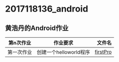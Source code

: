 # 2017118136_android
## 黄浩丹的Android作业  

| 第n次作业|作业要求|文件名|
|-|:-:|-:|  
|第一次作业|创建一个helloworld程序|[firstPro](https://github.com/HHDhaitang/2017118136_android/tree/master/firstPro)|  

